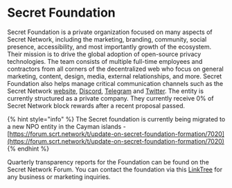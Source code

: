 # Secret Foundation

Secret Foundation is a private organization focused on many aspects of Secret Network, including the marketing, branding, community, social presence, accessibility, and most importantly growth of the ecosystem. 
Their mission is to drive the global adoption of open-source privacy technologies. The team consists of multiple full-time employees and contractors from all corners of the decentralized web who focus on general marketing, 
content, design, media, external relationships, and more. Secret Foundation also helps manage critical communication channels such as the Secret Network [website](https://scrt.network), [Discord](https://scrt.network/discord), 
[Telegram](https://t.me/SCRTCommunity) and [Twitter](https://twitter.com/SecretNetwork). The entity is currently structured as a private company. They currently receive 0% of Secret Network block rewards after a recent proposal passed.


{% hint style="info" %}
The Secret foundation is currently being migrated to a new NPO entity in the Cayman islands - [https://forum.scrt.network/t/update-on-secret-foundation-formation/7020](https://forum.scrt.network/t/update-on-secret-foundation-formation/7020)
{% endhint %}

Quarterly transparency reports for the Foundation can be found on the Secret Network Forum. You can contact the foundation via this [LinkTree](https://linktr.ee/secretfoundation) for any business or marketing inquiries.
